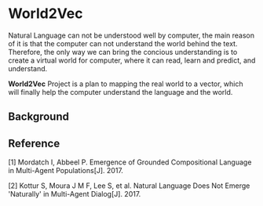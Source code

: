 # World2Vec
Natural Language can not be understood well by computer, the main reason of it is that the computer can not understand the world behind the text. Therefore, the only way we can bring the concious understanding is to create a virtual world for computer, where it can read, learn and predict, and understand.

**World2Vec** Project is a plan to mapping the real world to a vector, which will finally help the computer understand the language and the world.

## Background


## Reference

[1] Mordatch I, Abbeel P. Emergence of Grounded Compositional Language in Multi-Agent Populations[J]. 2017.

[2] Kottur S, Moura J M F, Lee S, et al. Natural Language Does Not Emerge 'Naturally' in Multi-Agent Dialog[J]. 2017.
